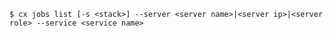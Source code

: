 <!-- layout:code post: jobs_usage -->

```
$ cx jobs list [-s <stack>] --server <server name>|<server ip>|<server role> --service <service name>
```
